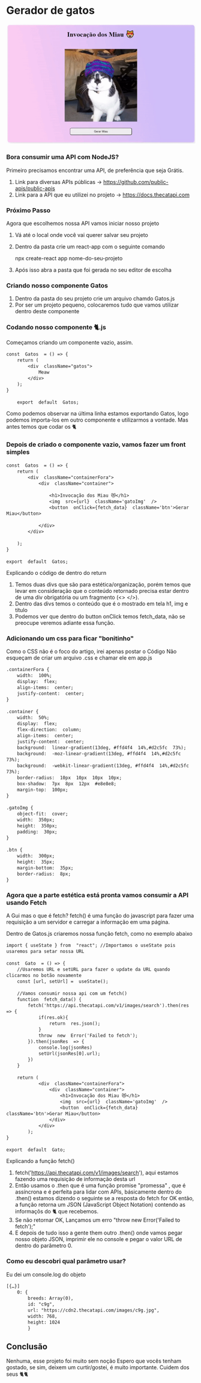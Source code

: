 # Gerador de gatos
![Miau](https://github.com/guidolingip1/Gerador_de_gatos/blob/main/miau.gif)
### Bora consumir uma API com NodeJS?
Primeiro precisamos encontrar uma API, de preferência que seja Grátis.
1. Link para diversas APIs públicas -> https://github.com/public-apis/public-apis
2. Link para a API que eu utilizei no projeto -> https://docs.thecatapi.com

### Próximo Passo
Agora que escolhemos nossa API vamos iniciar nosso projeto
1. Vá até o local onde você vai querer salvar seu projeto
2. Dentro da pasta crie um react-app com o seguinte comando

    npx create-react app nome-do-seu-projeto

3. Após isso abra a pasta que foi gerada no  seu editor de escolha

### Criando nosso componente Gatos
1. Dentro da pasta do seu projeto crie um arquivo chamdo Gatos.js
2. Por ser um projeto pequeno, colocaremos tudo que vamos utilizar dentro deste componente

### Codando nosso componente 🐈.js
Começamos criando um componente vazio, assim.

    const  Gatos  = () => {
        return (
	        <div  className="gatos">
		        Meaw
	        </div>
        );
    }
    
        export  default  Gatos;

Como podemos observar na última linha estamos exportando Gatos, logo podemos importa-los em outro componente e utilizarmos a vontade.
Mas antes temos que codar os 🐈

### Depois de criado o componente vazio, vamos fazer um front simples
  

    const  Gatos  = () => {   
	    return (	    
		    <div  className="containerFora">
			    <div  className="container">
			  
				    <h1>Invocação dos Miau 😻</h1>
				    <img  src={url}  className='gatoImg'  />
				    <button  onClick={fetch_data}  className='btn'>Gerar Miau</button>
				    
			    </div>
		    </div>
	    
	    );
    }
    
    export  default  Gatos;

Explicando o código de dentro do return
1. Temos duas divs que são para estética/organização, porém temos que levar em consideração que o conteúdo retornado precisa estar dentro de uma div obrigatória ou um fragmento (<>  </>).
2. Dentro das divs temos o conteúdo que é o mostrado em tela h1, img e título
3. Podemos ver que dentro do button onClick temos fetch_data, não se preocupe veremos adiante essa função.

### Adicionando um css para ficar "bonitinho"
Como o CSS não é o foco do artigo, irei apenas postar o Código
Não esqueçam de criar um arquivo .css e chamar ele em app.js

    .containerFora {
	    width:  100%;
	    display:  flex;
		align-items:  center;
	    justify-content:  center;
    }
    
    .container {
	    width:  50%;
	    display:  flex;
	    flex-direction:  column;
	    align-items:  center;
	    justify-content:  center;
	    background:  linear-gradient(13deg, #ffd4f4  14%,#d2c5fc  73%);
	    background:  -moz-linear-gradient(13deg, #ffd4f4  14%,#d2c5fc  73%);
	    background:  -webkit-linear-gradient(13deg, #ffd4f4  14%,#d2c5fc  73%);
	    border-radius:  10px  10px  10px  10px;
	    box-shadow:  7px  8px  12px  #e8e8e8;
	    margin-top:  100px;
    }
       
    .gatoImg {
	    object-fit:  cover;
	    width:  350px;
	    height:  350px;
	    padding:  30px;
    }
        
    .btn {
	    width:  300px;
	    height:  35px;
	    margin-bottom:  35px;
	    border-radius:  8px;
    }

### Agora que a parte estética está pronta vamos consumir a API usando Fetch
A Gui mas o que é fetch? 
fetch() é uma função do javascript para fazer uma requisição a um servidor e carregar a informação em uma página.

Dentro de Gatos.js criaremos nossa função fetch, como no exemplo abaixo

    import { useState } from  "react"; //Importamos o useState pois usaremos para setar nossa URL
	
	const  Gato  = () => {
		//Usaremos URL e setURL para fazer o update da URL quando clicarmos no botão novamente
	    const [url, setUrl] =  useState();
	    
	    //Vamos consumir nossa api com um fetch()
	    function  fetch_data() {
		    fetch('https://api.thecatapi.com/v1/images/search').then(res  => {
			    if(res.ok){
				    return  res.json();
			    }
			    throw  new  Error('Failed to fetch');
	        }).then(jsonRes  => {
			    console.log(jsonRes)
			    setUrl(jsonRes[0].url);
		    })
        }
    
	    return (
			    <div  className="containerFora">
				    <div  className="container">
					    <h1>Invocação dos Miau 😻</h1>
					    <img  src={url}  className='gatoImg'  />
					    <button  onClick={fetch_data}  className='btn'>Gerar Miau</button>
				    </div>
			    </div>
		    );
    }
    
    export  default  Gato;

Explicando a função fetch()
1. fetch('https://api.thecatapi.com/v1/images/search'), aqui estamos fazendo uma requisição de informação desta url
2. Então usamos o .then que é uma função promise "promessa" , que é assíncrona e é perfeita para lidar com APIs, básicamente dentro do .then() estamos dizendo o seguinte se a resposta do fetch for OK então, a função retorna um JSON (JavaScript Object Notation) contendo as informaçõs do 🐈 que recebemos.
3. Se não retornar OK, Lançamos um erro "throw  new  Error('Failed to fetch');"
4. E depois de tudo isso a gente them outro .then() onde vamos pegar nosso objeto JSON, imprimir ele no console e pegar o valor URL de dentro do parâmetro 0.

### Como eu descobri qual parâmetro usar?
Eu dei um console.log do objeto

    [{…}]
	    0: {
		    breeds: Array(0),
		    id: "c9g",
		    url: "https://cdn2.thecatapi.com/images/c9g.jpg",
		    width: 768,
		    height: 1024
		    }

## Conclusão

Nenhuma, esse projeto foi muito sem noção
Espero que vocês tenham gostado, se sim, deixem um curtir/gostei, é muito importante.
Cuidem dos seus 🐈🐈
